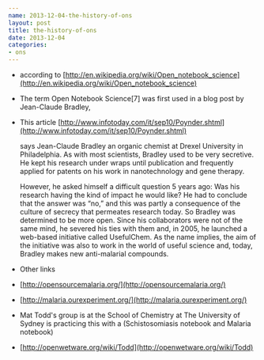 ```yaml
---
name: 2013-12-04-the-history-of-ons
layout: post
title: the-history-of-ons
date: 2013-12-04
categories:
- ons
---
```

    
- according to [http://en.wikipedia.org/wiki/Open_notebook_science](http://en.wikipedia.org/wiki/Open_notebook_science)
- The term Open Notebook Science[7] was first used in a blog post by Jean-Claude Bradley,

- This article [http://www.infotoday.com/it/sep10/Poynder.shtml](http://www.infotoday.com/it/sep10/Poynder.shtml)

    says Jean-Claude Bradley an organic chemist at Drexel University in
    Philadelphia. As with most scientists, Bradley used to be very
    secretive. He kept his research under wraps until publication and
    frequently applied for patents on his work in nanotechnology and gene
    therapy.
    
    However, he asked himself a difficult question 5 years ago: Was his
    research having the kind of impact he would like? He had to conclude
    that the answer was “no,” and this was partly a consequence of the
    culture of secrecy that permeates research today. So Bradley was
    determined to be more open. Since his collaborators were not of the
    same mind, he severed his ties with them and, in 2005, he launched a
    web-based initiative called UsefulChem. As the name implies, the aim
    of the initiative was also to work in the world of useful science and,
    today, Bradley makes new anti-malarial compounds.

- Other links
- [http://opensourcemalaria.org/](http://opensourcemalaria.org/)
- [http://malaria.ourexperiment.org/](http://malaria.ourexperiment.org/)

- Mat Todd's group is at the School of Chemistry at The University of Sydney is practicing this with a (Schistosomiasis notebook and Malaria notebook)
- [http://openwetware.org/wiki/Todd](http://openwetware.org/wiki/Todd)
